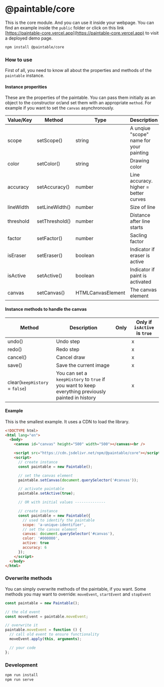 # @paintable/core

This is the core module.
And you can use it inside your webpage. You can find an example inside the `public` folder or click on this link [https://paintable-core.vercel.app](https://paintable-core.vercel.app) to visit a deployed demo page.

```bash
npm install @paintable/core
```

### How to use

First of all, you need to know all about the properties and methods of the `paintable` instance.

#### Instance properities

These are the properties of the paintable. You can pass them initially as an object to the constructor or/and set them with an appropriate `method`. For example if you want to set the `canvas` asynchronously.

| Value/Key | Method         | Type              | Description                             | Default   | Required |
| --------- | -------------- | ----------------- | --------------------------------------- | --------- | -------- |
| scope     | setScope()     | string            | A unqiue "scope" name for your painting | paintable | -        |
| color     | setColor()     | string            | Drawing color                           | #000000   | -        |
| accuracy  | setAccuracy()  | number            | Line accuracy. higher = better curves   | 4         | -        |
| lineWidth | setLineWidth() | number            | Size of line                            | 5         | -        |
| threshold | setThreshold() | number            | Distance after line starts              | 0         | -        |
| factor    | setFactor()    | number            | Sacling factor                          | 1         | -        |
| isEraser  | setEraser()    | boolean           | Indicator if eraser is active           | false     | -        |
| isActive  | setActive()    | boolean           | Indicator if paint is activated         | false     | -        |
| canvas    | setCanvas()    | HTMLCanvasElement | The canvas element                      | null      | x        |

#### Instance methods to handle the canvas

| Method                         | Description                                                                                        | Only | Only if `isActive` is `true` |
| ------------------------------ | -------------------------------------------------------------------------------------------------- | ---- | ---------------------------- |
| undo()                         | Undo step                                                                                          |      | x                            |
| redo()                         | Redo step                                                                                          |      | x                            |
| cancel()                       | Cancel draw                                                                                        |      | x                            |
| save()                         | Save the current image                                                                             |      | x                            |
| clear(`keepHistory` = `false`) | You can set a `keepHistory` to `true` if you want to keep everything previously painted in history |      | x                            |

#### Example

This is the smallest example. It uses a CDN to load the library.

```html
<!DOCTYPE html>
<html lang="en">
  <body>
    <canvas id="canvas" height="500" width="500"></canvas><br />

    <script src="https://cdn.jsdelivr.net/npm/@paintable/core"></script>
    <script>
      // create instance
      const paintable = new Paintable();

      // set the canvas element
      paintable.setCanvas(document.querySelector('#canvas'));

      // activate paintable
      paintable.setActive(true);

      // OR with initial values --------------

      // create instance
      const paintable = new Paintable({
        // used to identify the paintable
        scope: 'a-unique-identifier',
        // set the canvas element
        canvas: document.querySelector('#canvas'),
        color: '#000000',
        active: true
        accuracy: 6
      });
    </script>
  </body>
</html>
```

### Overwrite methods

You can simply overwrite methods of the paintable, if you want.
Some methods you may want to override: `moveEvent`, `startEvent` and `stopEvent`

```javascript
const paintable = new Paintable();

// the old event
const moveEvent = paintable.moveEvent;

// overwrite it
paintable.moveEvent = function () {
  // call old event to ensure functionality
  moveEvent.apply(this, arguments);

  // your code
};
```

### Development

```bash
npm run install
npm run serve
```
